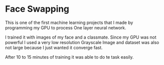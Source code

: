 # Face Swapping

This is one of the first machine learning projects that I made by programming my GPU to process One layer neural network.

I trained it with images of my face and a classmate. Since my GPU was not powerful I used a very low resolution Grayscale Image and
dataset was also not large because I just wanted it converge fast.

After 10 to 15 minutes of training it was able to do te task easily. 

